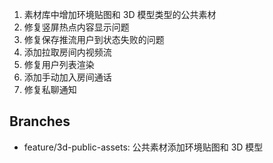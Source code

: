 1. 素材库中增加环境贴图和 3D 模型类型的公共素材
2. 修复竖屏热点内容显示问题
3. 修复保存推流用户到状态失败的问题
4. 添加拉取房间内视频流
5. 修复用户列表渲染
6. 添加手动加入房间通话
7. 修复私聊通知

## Branches

- feature/3d-public-assets: 公共素材添加环境贴图和 3D 模型